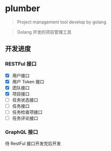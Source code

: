 # plumber  
> Project management tool develop by golang  

> Golang 开发的项目管理工具  


## 开发进度

### RESTFul 接口  
- [x] 用户接口  
- [x] 用户 Token 接口  
- [x] 团队接口  
- [x] 项目接口  
- [ ] 任务状态接口  
- [ ] 任务接口  
- [ ] 任务检查项接口  
- [ ] 任务评论接口  

### GraphQL 接口  

待 RestFul 接口开发完后开发  
